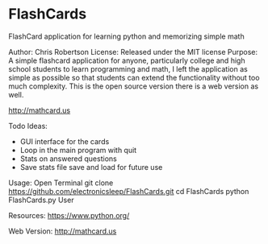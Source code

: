 FlashCards
==========

FlashCard application for learning python and memorizing simple math

Author: Chris Robertson
License: Released under the MIT license
Purpose: A simple flashcard application for anyone, particularly college and high school students to learn programming and math, I left the application as simple as possible so that students can extend the functionality without too much complexity. This is the open source version there is a web version as well. 

http://mathcard.us

Todo Ideas:
* GUI interface for the cards
* Loop in the main program with quit
* Stats on answered questions
* Save stats file save and load for future use

Usage:
Open Terminal
git clone https://github.com/electronicsleep/FlashCards.git
cd FlashCards
python FlashCards.py User

Resources:
https://www.python.org/

Web Version:
http://mathcard.us
